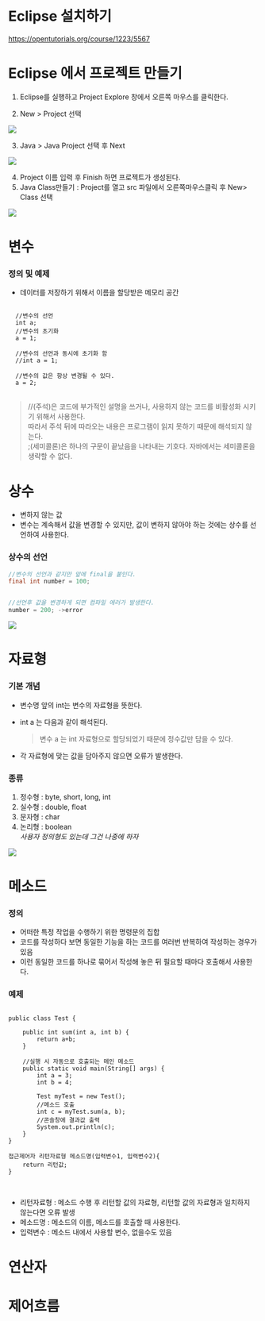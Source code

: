 # Eclipse 설치하기

https://opentutorials.org/course/1223/5567



# Eclipse 에서 프로젝트 만들기 

1. Eclipse를 실행하고 Project Explore 창에서 오른쪽 마우스를 클릭한다.

2. New > Project 선택 

![](/photo/eclipse1.png)



3. Java > Java Project 선택 후 Next

![](/photo/eclipse2.png)



4. Project 이름 입력 후 Finish 하면 프로젝트가 생성된다. 
5. Java Class만들기 : Project를 열고 src 파일에서 오른쪽마우스클릭 후 New> Class 선택 

![](/photo/eclipse3.png)



# 변수

### 정의 및 예제
* 데이터를 저장하기 위해서 이름을 할당받은 메모리 공간
<pre>
<code>
  //변수의 선언  
  int a;  
  //변수의 초기화  
  a = 1;  

  //변수의 선언과 동시에 초기화 함  
  //int a = 1;

  //변수의 값은 항상 변경될 수 있다.  
  a = 2; 
</code>
</pre>

> //(주석)은 코드에 부가적인 설명을 쓰거나, 사용하지 않는 코드를 비활성화 시키기 위해서 사용한다.  
> 따라서 주석 뒤에 따라오는 내용은 프로그램이 읽지 못하기 때문에 해석되지 않는다.  
> ;(세미콜론)은 하나의 구문이 끝났음을 나타내는 기호다. 자바에서는 세미콜론을 생략할 수 없다.  



# 상수

- 변하지 않는 값
- 변수는 계속해서 값을 변경할 수 있지만, 값이 변하지 않아야 하는 것에는 상수를 선언하여 사용한다.



### 상수의 선언 

```java
//변수의 선언과 같지만 앞에 final을 붙인다. 
final int number = 100;


//선언후 값을 변경하게 되면 컴파일 에러가 발생한다.
number = 200; ->error 
```



![](/photo/consterror.png)





# 자료형
### 기본 개념
* 변수명 앞의 int는 변수의 자료형을 뜻한다.
* int a 는 다음과 같이 해석된다.
  
  >변수 a 는 int 자료형으로 할당되었기 때문에 정수값만 담을 수 있다.
* 각 자료형에 맞는 값을 담아주지 않으면 오류가 발생한다.

### 종류
1. 정수형 : byte, short, long, int
2. 실수형 : double, float
3. 문자형 : char
4. 논리형 : boolean  
*사용자 정의형도 있는데 그건 나중에 하자*

![](/photo/javatype.png)




# 메소드
### 정의
* 어떠한 특정 작업을 수행하기 위한 명령문의 집합
* 코드를 작성하다 보면 동일한 기능을 하는 코드를 여러번 반복하여 작성하는 경우가 있음
* 이런 동일한 코드를 하나로 묶어서 작성해 놓은 뒤 필요할 때마다 호출해서 사용한다.

### 예제
<pre>
<code>
public class Test {

    public int sum(int a, int b) {
        return a+b;
    }
    
    //실행 시 자동으로 호출되는 메인 메소드
    public static void main(String[] args) {
        int a = 3;
        int b = 4;
        
        Test myTest = new Test();
        //메소드 호출
        int c = myTest.sum(a, b);
        //콘솔창에 결과값 출력
        System.out.println(c);
    }
}

접근제어자 리턴자료형 메소드명(입력변수1, 입력변수2){
    return 리턴값;
}

</code>
</pre>
* 리턴자료형 : 메소드 수행 후 리턴할 값의 자료형, 리턴할 값의 자료형과 일치하지 않는다면 오류 발생
* 메소드명 : 메소드의 이름, 메소드를 호출할 때 사용한다.
* 입력변수 : 메소드 내에서 사용할 변수, 없을수도 있음




# 연산자



# 제어흐름

